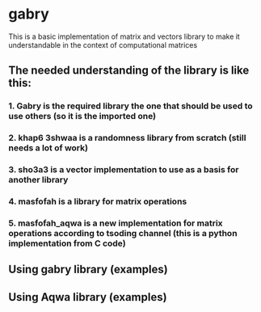 # gabry
This is a basic implementation of matrix and vectors library to make it understandable in the context of computational matrices 

## The needed understanding of the library is like this: 

### 1. Gabry is the required library the one that should be used to use others (so it is the imported one) 
### 2. khap6 3shwaa is a randomness library from scratch (still needs a lot of work) 
### 3. sho3a3 is a vector implementation to use as a basis for another library 
### 4. masfofah is a library for matrix operations 
### 5. masfofah_aqwa is a new implementation for matrix operations according to tsoding channel (this is a python implementation from C code) 

## Using gabry library (examples)


## Using Aqwa library (examples)
